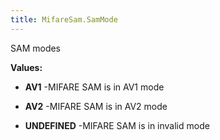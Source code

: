 ```yaml
---
title: MifareSam.SamMode
---
```


SAM modes

**Values:**

* **AV1** -MIFARE SAM is in AV1 mode

* **AV2** -MIFARE SAM is in AV2 mode

* **UNDEFINED** -MIFARE SAM is in invalid mode


